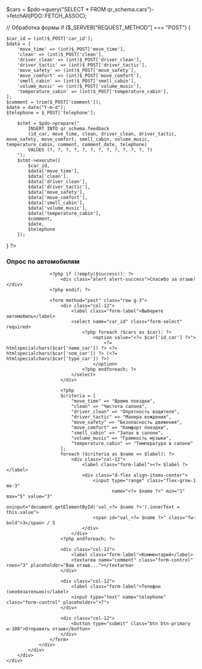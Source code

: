$cars = $pdo->query("SELECT * FROM qr_schema.cars")->fetchAll(PDO::FETCH_ASSOC);

// Обработка формы
if ($_SERVER["REQUEST_METHOD"] === "POST") {

    $car_id = (int)$_POST['car_id'];
    $data = [
        'move_time' => (int)$_POST['move_time'],
        'clean' => (int)$_POST['clean'],
        'driver_clean' => (int)$_POST['driver_clean'],
        'driver_tactic' => (int)$_POST['driver_tactic'],
        'move_safety' => (int)$_POST['move_safety'],
        'move_comfort' => (int)$_POST['move_comfort'],
        'smell_cabin' => (int)$_POST['smell_cabin'],
        'volume_music' => (int)$_POST['volume_music'],
        'temperature_cabin' => (int)$_POST['temperature_cabin'],
    ];
    $comment = trim($_POST['comment']);
    $date = date("Y-m-d");
    $telephone = $_POST['telephone'];

        $stmt = $pdo->prepare("
            INSERT INTO qr_schema.feedback 
            (id_car, move_time, clean, driver_clean, driver_tactic, move_safety, move_comfort, smell_cabin, volume_music, temperature_cabin, comment, comment_date, telephone)
            VALUES (?, ?, ?, ?, ?, ?, ?, ?, ?, ?, ?, ?, ?)
        ");
        $stmt->execute([
            $car_id,
            $data['move_time'],
            $data['clean'],
            $data['driver_clean'],
            $data['driver_tactic'],
            $data['move_safety'],
            $data['move_comfort'],
            $data['smell_cabin'],
            $data['volume_music'],
            $data['temperature_cabin'],
            $comment,
            $date,
            $telephone
        ]);

}
?>
<!DOCTYPE html>
<html lang="ru">
<head>
    <meta charset="UTF-8">
    <title>Опрос по автомобилям</title>
    <link href="https://cdn.jsdelivr.net/npm/bootstrap@5.3.3/dist/css/bootstrap.min.css" rel="stylesheet">
</head>
<body class="bg-light">
<div class="container py-4">
    <div class="row justify-content-center">
        <div class="col-lg-7 col-md-9 col-sm-12">
            <div class="card shadow-sm">
                <div class="card-body">
                    <h3 class="card-title text-center mb-4">Опрос по автомобилям</h3>

                    <?php if (!empty($success)): ?>
                        <div class="alert alert-success">Спасибо за отзыв!</div>
                    <?php endif; ?>

                    <form method="post" class="row g-3">
                        <div class="col-12">
                            <label class="form-label">Выберите автомобиль</label>
                            <select name="car_id" class="form-select" required>
                                <?php foreach ($cars as $car): ?>
                                    <option value="<?= $car['id_car'] ?>">
                                        <?= htmlspecialchars($car['name_car']) ?> <?= htmlspecialchars($car['nom_car']) ?> (<?= htmlspecialchars($car['type_car']) ?>)
                                    </option>
                                <?php endforeach; ?>
                            </select>
                        </div>

                        <?php 
                        $criteria = [
                            "move_time" => "Время поездки",
                            "clean" => "Чистота салона",
                            "driver_clean" => "Опрятность водителя",
                            "driver_tactic" => "Манера вождения",
                            "move_safety" => "Безопасность движения",
                            "move_comfort" => "Комфорт поездки",
                            "smell_cabin" => "Запах в салоне",
                            "volume_music" => "Громкость музыки",
                            "temperature_cabin" => "Температура в салоне"
                        ];
                        foreach ($criteria as $name => $label): ?>
                            <div class="col-12">
                                <label class="form-label"><?= $label ?></label>
                                <div class="d-flex align-items-center">
                                    <input type="range" class="flex-grow-1 me-3" 
                                           name="<?= $name ?>" min="1" max="5" value="3" 
                                           oninput="document.getElementById('val_<?= $name ?>').innerText = this.value">
                                    <span id="val_<?= $name ?>" class="fw-bold">3</span> / 5
                                </div>
                            </div>
                        <?php endforeach; ?>

                        <div class="col-12">
                            <label class="form-label">Комментарий</label>
                            <textarea name="comment" class="form-control" rows="3" placeholder="Ваш отзыв..."></textarea>
                        </div>

                        <div class="col-12">
                            <label class="form-label">Телефон (необязательно)</label>
                            <input type="text" name="telephone" class="form-control" placeholder="+7">
                        </div>

                        <div class="col-12">
                            <button type="submit" class="btn btn-primary w-100">Отправить отзыв</button>
                        </div>
                    </form>
                </div>
            </div>
        </div>
    </div>
</div>
</body>
</html>
